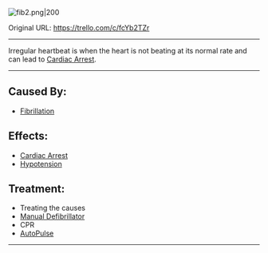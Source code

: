 ![fib2.png\|200](/Heart/Irregular%20Heartbeat%20-%20Attachments/6718845db30472d958dd7afb.png)

Original URL: https://trello.com/c/fcYb2TZr

---

Irregular heartbeat is when the heart is not beating at its normal rate and can lead to [Cardiac Arrest](Cardiac%20Arrest.md).

---

## Caused By:

- [Fibrillation](Fibrillation.md)

## Effects:

- [Cardiac Arrest](Cardiac%20Arrest.md)
- [Hypotension](../Blood/Hypotension.md)

## Treatment:

- Treating the causes
- [Manual Defibrillator](../Items/Manual%20Defibrillator.md)
- CPR
- [AutoPulse](../Items/AutoPulse.md)

---

